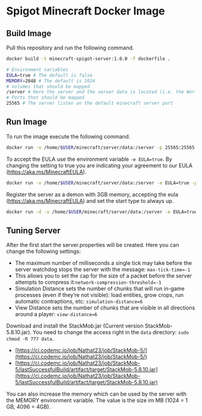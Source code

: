 # Spigot Minecraft Docker Image

## Build Image

Pull this repository and run the following command.

```sh
docker build -t minecraft-spigot-server:1.0.0 -f dockerfile .
```

```sh
# Environment variables
EULA=true # The default is false 
MEMORY=2048 # The default is 1024
# Volumes that should be mapped
/server # Here the server and the server data is located (i.e. the World)
# Ports that should be mapped
25565 # The server listen on the default minecraft server port
```

## Run Image

To run the image execute the following command.

```sh
docker run -v /home/$USER/minecraft/server/data:/server -p 25565:25565  minecraft-spigot-server:1.0.0
```

To accept the EULA use the environment variable `-e EULA=true`.
By changing the setting to true you are indicating your agreement to our EULA (https://aka.ms/MinecraftEULA).

```sh
docker run -v /home/$USER/minecraft/server/data:/server -e EULA=true -p 25565:25565 minecraft-spigot-server:1.0.0
```

Register the server as a demon with 3GB memory, accepting the eula (https://aka.ms/MinecraftEULA) and set the start type to always up.

```sh
docker run -d -v /home/$USER/minecraft/server/data:/server -e EULA=true -e MEMORY=3072 -p 25565:25565 --restart=always minecraft-spigot-server:1.0.0
```

## Tuning Server

After the first start the server.properties will be created.
Here you can change the following settings:

- The maximum number of milliseconds a single tick may take before the server watchdog stops the server with the message: `max-tick-time=-1`
- This allows you to set the cap for the size of a packet before the server attempts to compress it:`network-compression-threshold=-1`
- Simulation Distance sets the number of chunks that will run in-game processes (even if they’re not visible): load entities, grow crops, run automatic contraptions, etc: `simulation-distance=6`
- View Distance sets the number of chunks that are visible in all directions around a player: `view-distance=6`

Download and install the StackMob.jar (Current version StackMob-5.8.10.jar). You need to change the access right in the `data` directory: `sudo chmod -R 777 data`.

- [https://ci.codemc.io/job/Nathat23/job/StackMob-5/](https://ci.codemc.io/job/Nathat23/job/StackMob-5/)
- [https://ci.codemc.io/job/Nathat23/job/StackMob-5/lastSuccessfulBuild/artifact/target/StackMob-5.8.10.jar](https://ci.codemc.io/job/Nathat23/job/StackMob-5/lastSuccessfulBuild/artifact/target/StackMob-5.8.10.jar)

You can also increase the memory which can be used by the server with the MEMORY environment variable. The value is the size im MB (1024 = 1 GB, 4096 = 4GB).
